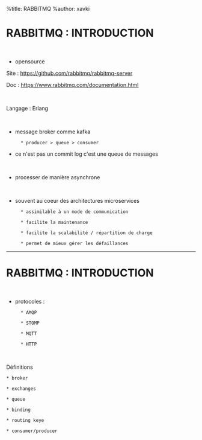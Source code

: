 %title: RABBITMQ
%author: xavki


# RABBITMQ : INTRODUCTION


<br>

* opensource

Site : https://github.com/rabbitmq/rabbitmq-server

Doc : https://www.rabbitmq.com/documentation.html 

<br>

Langage : Erlang

<br>

* message broker comme kafka

		* producer > queue > consumer

* ce n'est pas un commit log c'est une queue de messages

<br>

* processer de manière asynchrone

<br>

* souvent au coeur des architectures microservices

		* assimilable à un mode de communication

		* facilite la maintenance

		* facilite la scalabilité / répartition de charge

		* permet de mieux gérer les défaillances

-------------------------------------------------------------------------------------------

# RABBITMQ : INTRODUCTION


<br>

* protocoles :

		* AMQP

		* STOMP

		* MQTT

		* HTTP

<br>


Définitions

	* broker

	* exchanges

	* queue

	* binding

	* routing keye

	* consumer/producer

